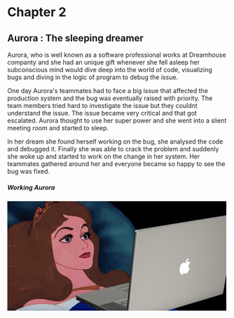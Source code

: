 # Chapter 2

## Aurora : The sleeping dreamer

Aurora, who is well known as a software professional works at Dreamhouse companty and she had an unique gift whenever she fell asleep her subconscious mind would dive deep into the world of code, visualizing bugs and diving in the logic of program to debug the issue. 

One day Aurora's teammates had to face a big issue that affected the production system and the bug was eventually raised with priority. The team members tried hard to investigate the issue but they couldnt understand the issue. The issue became very critical and that got escalated. Aurora thought to use her super power and she went into a slient meeting room and started to sleep. 

In her dream she found herself working on the bug, she analysed the code and debugged it. Finally she was able to crack the problem and suddenly she woke up and started to work on the change in her system. Her teammates gathered around her and everyone became so happy to see the bug was fixed.

##### Working Aurora

![Working Aurora](./images/working_sleeping_beauty.gif)